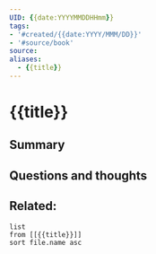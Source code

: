 ```yaml
---
UID: {{date:YYYYMMDDHHmm}}
tags:
- '#created/{{date:YYYY/MMM/DD}}'
- '#source/book'  
source: 
aliases:
  - {{title}}
---
```


# {{title}}

## Summary


## Questions and thoughts


## Related:
```dataview
list
from [[{{title}}]]
sort file.name asc
```
